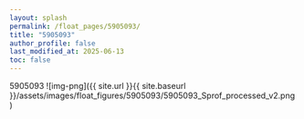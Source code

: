 ```yaml
---
layout: splash
permalink: /float_pages/5905093/
title: "5905093"
author_profile: false
last_modified_at: 2025-06-13
toc: false
---
```

 
5905093
![img-png]({{ site.url }}{{ site.baseurl }}/assets/images/float_figures/5905093/5905093_Sprof_processed_v2.png)